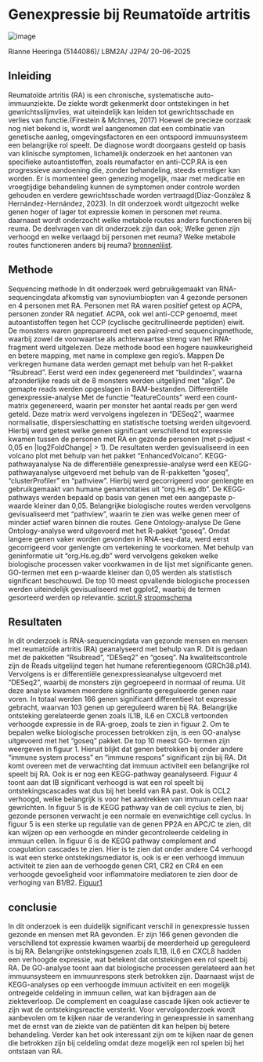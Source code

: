 # Genexpressie bij Reumatoïde artritis
![image](https://github.com/user-attachments/assets/6da2d9cb-315a-4ea1-a778-6e86430bd666)

Rianne Heeringa (5144086)/
LBM2A/ 
J2P4/
20-06-2025

## Inleiding
Reumatoïde artritis (RA) is een chronische, systematische auto-immuunziekte. De ziekte wordt gekenmerkt door ontstekingen in het gewrichtsslijmvlies, wat uiteindelijk kan leiden tot gewrichtsschade en verlies van functie.(Firestein & McInnes, 2017) Hoewel de precieze oorzaak nog niet bekend is, wordt wel aangenomen dat een combinatie van genetische aanleg, omgevingsfactoren en een ontspoord immuunsysteem een belangrijke rol speelt. De diagnose wordt doorgaans gesteld op basis van klinische symptomen, lichamelijk onderzoek en het aantonen van specifieke autoantistoffen, zoals reumafactor en anti-CCP.RA is een progressieve aandoening die, zonder behandeling, steeds ernstiger kan worden. Er is momenteel geen genezing mogelijk, maar met medicatie en vroegtijdige behandeling kunnen de symptomen onder controle worden gehouden en verdere gewrichtsschade worden vertraagd(Díaz-González & Hernández-Hernández, 2023). In dit onderzoek wordt uitgezocht welke genen hoger of lager tot expressie komen in personen met reuma. daarnaast wordt onderzocht welke metabole routes anders functioneren bij reuma. De deelvragen van dit onderzoek zijn dan ook; Welke genen zijn verhoogd en welke verlaagd bij personen met reuma? Welke metabole routes functioneren anders bij reuma? 
[bronnenlijst](1.inleiding/bronnenlijst.pdf).

## Methode
Sequencing methode
In dit onderzoek werd gebruikgemaakt van RNA-sequencingdata afkomstig van synoviumbiopten van 4 gezonde personen en 4 personen met RA. Personen met RA waren positief getest op ACPA, personen zonder RA negatief. ACPA, ook wel anti-CCP genoemd, meet autoantistoffen tegen het CCP (cyclische gecitrullineerde peptiden) eiwit. De monsters waren geprepareerd met een paired-end sequencingmethode, waarbij zowel de voorwaartse als achterwaartse streng van het RNA-fragment werd uitgelezen. Deze methode bood een hogere nauwkeurigheid en betere mapping, met name in complexe gen regio’s.
Mappen
De verkregen humane data werden gemapt met behulp van het R-pakket “Rsubread”. Eerst werd een index gegenereerd met “buildindex”, waarna afzonderlijke reads uit de 8 monsters werden uitgelijnd met “align”. De gemapte reads werden opgeslagen in BAM-bestanden.
Differentiële genexpressie-analyse
Met de functie “featureCounts” werd een count-matrix gegenereerd, waarin per monster het aantal reads per gen werd geteld. Deze matrix werd vervolgens ingelezen in “DESeq2”, waarmee normalisatie, dispersieschatting en statistische toetsing werden uitgevoerd. Hierbij werd getest welke genen significant verschillend tot expressie kwamen tussen de personen met RA en gezonde personen (met p-adjust < 0,05 en |log2FoldChange| > 1). De resultaten werden gevisualiseerd in een volcano plot met behulp van het pakket “EnhancedVolcano”.
KEGG-pathwayanalyse
Na de differentiële genexpressie-analyse werd een KEGG-pathwayanalyse uitgevoerd met behulp van de R-pakketten “goseq”, “clusterProfiler” en “pathview”. Hierbij werd gecorrigeerd voor genlengte en gebruikgemaakt van humane genannotaties uit “org.Hs.eg.db”. De KEGG-pathways werden bepaald op basis van genen met een aangepaste p-waarde kleiner dan 0,05. Belangrijke biologische routes werden vervolgens gevisualiseerd met “pathview”, waarin te zien was welke genen meer of minder actief waren binnen die routes.
Gene Ontology-analyse
De Gene Ontology-analyse werd uitgevoerd met het R-pakket “goseq”. Omdat langere genen vaker worden gevonden in RNA-seq-data, werd eerst gecorrigeerd voor genlengte om vertekening te voorkomen. Met behulp van geninformatie uit “org.Hs.eg.db” werd vervolgens gekeken welke biologische processen vaker voorkwamen in de lijst met significante genen. GO-termen met een p-waarde kleiner dan 0,05 werden als statistisch significant beschouwd. De top 10 meest opvallende biologische processen werden uiteindelijk gevisualiseerd met ggplot2, waarbij de termen gesorteerd werden op relevantie.
[script.R](2.methode/transcriptomics.script.R) 
[stroomschema](2.methode/stroomschema.pdf)

## Resultaten
In dit onderzoek is RNA-sequencingdata van gezonde mensen en mensen met reumatoïde artritis (RA) geanalyseerd met behulp van R. Dit is gedaan met de pakketten “Rsubread”, “DESeq2” en “goseq”. Na kwaliteitscontrole zijn de Reads uitgelijnd tegen het humane referentiegenoom (GRCh38.p14).  
Vervolgens is er differentiële genexpressieanalyse uitgevoerd met “DESeq2”, waarbij de monsters zijn gegroepeerd in normaal of reuma. Uit deze analyse kwamen meerdere significante gereguleerde genen naar voren. In totaal werden 166 genen significant differentieel tot expressie gebracht, waarvan 103 genen up gereguleerd waren bij RA. Belangrijke ontsteking gerelateerde genen zoals IL1B, IL6 en CXCL8 vertoonden verhoogde expressie in de RA-groep, zoals te zien in figuur 2. 
Om te bepalen welke biologische processen betrokken zijn, is een GO-analyse uitgevoerd met het “goseq” pakket. De top 10 meest GO- termen zijn weergeven in figuur 1. Hieruit blijkt dat genen betrokken bij onder andere “immune system process” en “immune respons” significant zijn bij RA. Dit komt overeen met de verwachting dat immuun activiteit een belangrijke rol speelt bij RA. 
Ook is er nog een KEGG-pathway geanalyseerd. Figuur 4 toont aan dat IB significant verhoogd is wat een rol speelt bij ontstekingscascades wat dus bij het beeld van RA past. Ook is CCL2 verhoogd, welke belangrijk is voor het aantrekken van immuun cellen naar gewrichten. In figuur 5 is de KEGG pathway van de cell cyclus te zien, bij gezonde personen verwacht je een normale en evenwichtige cell cyclus. In figuur 5 is een sterke up regulatie van de genen PP2A en APC/C te zien, dit kan wijzen op een verhoogde en minder gecontroleerde celdeling in immuun cellen.  In figuur 6 is de KEGG pathway complement and coagulation cascades te zien. Hier is te zien dat onder andere C4 verhoogd is wat een sterke ontstekingsmediator is, ook is er een verhoogd immuun activiteit te zien aan de verhoogde genen CR1, CR2 en CR4 en een verhoogde gevoeligheid voor inflammatoire mediatoren te zien door de verhoging van B1/B2. 
[Figuur1](3.resultaten/figuur1.png)

## conclusie
In dit onderzoek is een duidelijk significant verschil in genexpressie tussen gezonde en mensen met RA gevonden. Er zijn 166 genen gevonden die verschillend tot expressie kwamen waarbij de meerderheid up gereguleerd is bij RA. Belangrijke ontstekingsgenen zoals IL1B, IL6 en CXCL8 hadden een verhoogde expressie, wat betekent dat ontstekingen een rol speelt bij RA. De GO-analyse toont aan dat biologische processen gerelateerd aan het immuunsysteem en immuunrespons sterk betrokken zijn. Daarnaast wijst de KEGG-analyses op een verhoogde immuun activiteit en een mogelijk ontregelde celdeling in immuun cellen, wat kan bijdragen aan de ziekteverloop. De complement en coagulase cascade lijken ook actiever te zijn wat de ontstekingsreactie versterkt. Voor vervolgonderzoek wordt aanbevolen om te kijken naar de verandering in genexpressie in samenhang met de ernst van de ziekte van de patiënten dit kan helpen bij betere behandeling. Verder kan het ook interessant zijn om te kijken naar de genen die betrokken zijn bij celdeling omdat deze mogelijk een rol spelen bij het ontstaan van RA.


